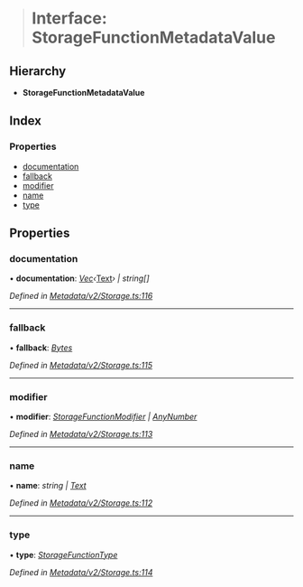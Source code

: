 > # Interface: StorageFunctionMetadataValue

## Hierarchy

* **StorageFunctionMetadataValue**

## Index

### Properties

* [documentation](_metadata_v2_storage_.storagefunctionmetadatavalue.md#documentation)
* [fallback](_metadata_v2_storage_.storagefunctionmetadatavalue.md#fallback)
* [modifier](_metadata_v2_storage_.storagefunctionmetadatavalue.md#modifier)
* [name](_metadata_v2_storage_.storagefunctionmetadatavalue.md#name)
* [type](_metadata_v2_storage_.storagefunctionmetadatavalue.md#type)

## Properties

###  documentation

• **documentation**: *[Vec](../classes/_codec_vec_.vec.md)‹*[Text](../classes/_primitive_text_.text.md)*› | string[]*

*Defined in [Metadata/v2/Storage.ts:116](https://github.com/polkadot-js/api/blob/c790cb5/packages/types/src/Metadata/v2/Storage.ts#L116)*

___

###  fallback

• **fallback**: *[Bytes](../classes/_primitive_bytes_.bytes.md)*

*Defined in [Metadata/v2/Storage.ts:115](https://github.com/polkadot-js/api/blob/c790cb5/packages/types/src/Metadata/v2/Storage.ts#L115)*

___

###  modifier

• **modifier**: *[StorageFunctionModifier](../classes/_metadata_v0_storage_.storagefunctionmodifier.md) | [AnyNumber](../modules/_types_.md#anynumber)*

*Defined in [Metadata/v2/Storage.ts:113](https://github.com/polkadot-js/api/blob/c790cb5/packages/types/src/Metadata/v2/Storage.ts#L113)*

___

###  name

• **name**: *string | [Text](../classes/_primitive_text_.text.md)*

*Defined in [Metadata/v2/Storage.ts:112](https://github.com/polkadot-js/api/blob/c790cb5/packages/types/src/Metadata/v2/Storage.ts#L112)*

___

###  type

• **type**: *[StorageFunctionType](../classes/_metadata_v2_storage_.storagefunctiontype.md)*

*Defined in [Metadata/v2/Storage.ts:114](https://github.com/polkadot-js/api/blob/c790cb5/packages/types/src/Metadata/v2/Storage.ts#L114)*